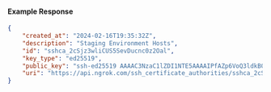 <!-- Code generated for API Clients. DO NOT EDIT. -->

#### Example Response

```json
{
	"created_at": "2024-02-16T19:35:32Z",
	"description": "Staging Environment Hosts",
	"id": "sshca_2cSjz3wliCUS5SevDucnc0z2Oal",
	"key_type": "ed25519",
	"public_key": "ssh-ed25519 AAAAC3NzaC1lZDI1NTE5AAAAIPfAZp6VoQ3ldkB0lsB8Tv4FeL5hCiDunhpbDIrpxraA",
	"uri": "https://api.ngrok.com/ssh_certificate_authorities/sshca_2cSjz3wliCUS5SevDucnc0z2Oal"
}
```
